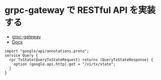 # grpc-gateway で RESTful API を実装する

- [grpc-gateway](https://github.com/grpc-ecosystem/grpc-gateway)
- [Docs](https://grpc-ecosystem.github.io/grpc-gateway/)

```
import "google/api/annotations.proto";
service Query {
  rpc TxState(QueryTxStateRequest) returns (QueryTxStateResponse) {
    option (google.api.http).get = "/v1/tx/state";
  }
}
```
